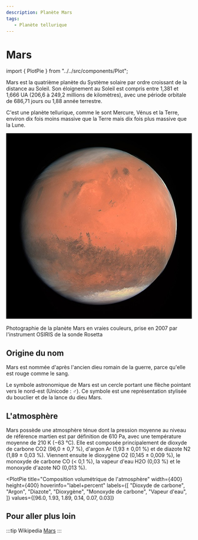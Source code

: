 ```yaml
---
description: Planète Mars
tags:
   - Planète tellurique
---
```


# Mars

<!-- Imports éventuels pour composants à placer juste en dessous -->
import { PlotPie } from "../../src/components/Plot";

Mars est la quatrième planète du Système solaire par ordre croissant de la distance au Soleil. Son éloignement au Soleil est compris entre 1,381 et 1,666 UA (206,6 à 249,2 millions de kilomètres), avec une période orbitale de 686,71 jours ou 1,88 année terrestre.

C'est une planète tellurique, comme le sont Mercure, Vénus et la Terre, environ dix fois moins massive que la Terre mais dix fois plus massive que la Lune.

![Photographie de Mars](../../files/OSIRIS_Mars.jpg)

Photographie de la planète Mars en vraies couleurs, prise en 2007 par l'instrument OSIRIS de la sonde Rosetta

## Origine du nom

Mars est nommée d'après l'ancien dieu romain de la guerre, parce qu'elle est rouge comme le sang.

Le symbole astronomique de Mars est un cercle portant une flèche pointant vers le nord-est (Unicode : ♂).
Ce symbole est une représentation stylisée du bouclier et de la lance du dieu Mars.

## L'atmosphère

Mars possède une atmosphère ténue dont la pression moyenne au niveau de référence martien est par définition de 610 Pa, avec une température moyenne de 210 K (−63 °C).
Elle est composée principalement de dioxyde de carbone CO2 (96,0 ± 0,7 %), d'argon Ar (1,93 ± 0,01 %) et de diazote N2 (1,89 ± 0,03 %). Viennent ensuite le dioxygène O2 (0,145 ± 0,009 %), le monoxyde de carbone CO (< 0,1 %), la vapeur d'eau H2O (0,03 %) et le monoxyde d'azote NO (0,013 %).

<PlotPie
  title="Composition volumétrique de l'atmosphère"
  width={400}
  height={400}
  hoverinfo="label+percent"
  labels={[
    "Dioxyde de carbone",
    "Argon",
    "Diazote",
    "Dioxygène",
    "Monoxyde de carbone",
    "Vapeur d'eau",
  ]}
  values={[96.0, 1.93, 1.89, 0.14, 0.07, 0.03]}
></PlotPie>


## Pour aller plus loin

:::tip Wikipedia
[Mars](https://fr.wikipedia.org/wiki/Mars_(planète))
:::

